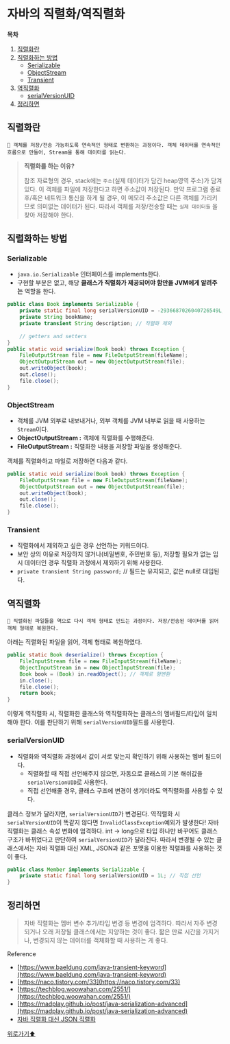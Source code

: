 # 자바의 직렬화/역직렬화

**목차**
1. [직렬화란](#직렬화란)
2. [직렬화하는 방법](#직렬화하는-방법)
    - [Serializable](#Serializable)
    - [ObjectStream](#ObjectStream)
    - [Transient](#Transient)
4. [역직렬화](#역직렬화)
    - [serialVersionUID](#serialVersionUID)
6. [정리하면](#정리하면)



## 직렬화란




<aside>
  
    🌟 객체를 저장/전송 가능하도록 연속적인 형태로 변환하는 과정이다. 객체 데이터를 연속적인 흐름으로 만들어, Stream을 통해 데이터를 읽는다.

</aside>

> **직렬화를 하는 이유?**
> 
> 참조 자료형의 경우, stack에는 `주소`(실제 데이터가 담긴 heap영역 주소)가 담겨있다. 이 객체를 파일에 저장한다고 하면 주소값이 저장된다. 만약 프로그램 종료 후/혹은 네트워크 통신을 하게 될 경우, 이 메모리 주소값은 다른 객체를 가리키므로 의미없는 데이터가 된다. 따라서 객체를 저장/전송할 때는 `실제 데이터들` 을 찾아 저장해야 한다.
> 

## 직렬화하는 방법

### Serializable

- `java.io.Serializable` 인터페이스를 implements한다.
- 구현할 부분은 없고, 해당 **클래스가 직렬화가 제공되어야 함만을 JVM에게 알려주는** 역할을 한다.

```java
public class Book implements Serializable {
    private static final long serialVersionUID = -2936687026040726549L;
    private String bookName;
    private transient String description; // 직렬화 제외
    
    // getters and setters
}
public static void serialize(Book book) throws Exception {
    FileOutputStream file = new FileOutputStream(fileName);
    ObjectOutputStream out = new ObjectOutputStream(file);
    out.writeObject(book);
    out.close();
    file.close();
}
```

### ObjectStream

- 객체를 JVM 외부로 내보내거나, 외부 객체를 JVM 내부로 읽을 때 사용하는 `Stream`이다.
- **ObjectOutputStream :** 객체에 직렬화를 수행해준다.
- **FileOutputStream :** 직렬화한 내용을 저장할 파일을 생성해준다.

객체를 직렬화하고 파일로 저장하면 다음과 같다.

```java
public static void serialize(Book book) throws Exception {
    FileOutputStream file = new FileOutputStream(fileName);
    ObjectOutputStream out = new ObjectOutputStream(file);
    out.writeObject(book);
    out.close();
    file.close();
}
```

### Transient

- 직렬화에서 제외하고 싶은 경우 선언하는 키워드이다.
- 보안 상의 이유로 저장하지 않거나(비밀번호, 주민번호 등), 저장할 필요가 없는  임시 데이터인 경우 직렬화 과정에서 제외하기 위해 사용한다.
- `private transient String password;` // 필드는 유지되고, 값은 null로 대입된다.

## 역직렬화

<aside>
  
    🌟 직렬화된 파일들을 역으로 다시 객체 형태로 만드는 과정이다. 저장/전송된 데이터를 읽어 객체 형태로 복원한다.

</aside>

아래는 직렬화된 파일을 읽어, 객체 형태로 복원하였다.

```java
public static Book deserialize() throws Exception {
    FileInputStream file = new FileInputStream(fileName);
    ObjectInputStream in = new ObjectInputStream(file);
    Book book = (Book) in.readObject(); // 객체로 형변환
    in.close();
    file.close();
    return book;
}
```

이렇게 역직렬화 시, 직렬화한 클래스와 역직렬화하는 클래스의 멤버필드/타입이 일치해야 한다. 이를 판단하기 위해 `serialVersionUID`필드를 사용한다.

### serialVersionUID

- 직렬화와 역직렬화 과정에서 값이 서로 맞는지 확인하기 위해 사용하는 멤버 필드이다.
  - 직렬화할 때 직접 선언해주지 않으면, 자동으로 클래스의 기본 해쉬값을 `serialVersionUID`로 사용한다.
  - 직접 선언해줄 경우, 클래스 구조에 변경이 생기더라도 역직렬화를 사용할 수 있다.

클래스 정보가 달라지면, `serialVersionUID`가 변경된다. 역직렬화 시 `serialVersionUID`이 똑같지 않다면 `InvalidClassException`예외가 발생한다!
자바 직렬화는 클래스 속성 변화에 엄격하다. int → long으로 타입 하나만 바꾸어도 클래스 구조가 바뀌었다고 판단하여 `serialVersionUID`가 달라진다. 따라서 변경될 수 있는 클래스에서는 자바 직렬화 대신 XML, JSON과 같은 포맷을 이용한 직렬화를 사용하는 것이 좋다.

```java
public class Member implements Serializable {
    private static final long serialVersionUID = 1L; // 직접 선언
}
```

## 정리하면

> 자바 직렬화는 멤버 변수 추가/타입 변경 등 변경에 엄격하다. 따라서 자주 변경되거나 오래 저장될 클래스에서는 지양하는 것이 좋다. 짧은 만료 시간을 가지거나, 변경되지 않는 데이터를 객체화할 때 사용하는 게 좋다.
> 

Reference

- [https://www.baeldung.com/java-transient-keyword](https://www.baeldung.com/java-transient-keyword)
- [https://naco.tistory.com/33](https://naco.tistory.com/33)
- [https://techblog.woowahan.com/2551/](https://techblog.woowahan.com/2551/)
- [https://madplay.github.io/post/java-serialization-advanced](https://madplay.github.io/post/java-serialization-advanced)
- [자바 직렬화 대신 JSON 직렬화](https://atoz-develop.tistory.com/entry/JAVA%EC%9D%98-%EA%B0%9D%EC%B2%B4-%EC%A7%81%EB%A0%AC%ED%99%94Serialization%EC%99%80-JSON-%EC%A7%81%EB%A0%AC%ED%99%94)

[위로가기⬆](#자바의-직렬화역직렬화)
